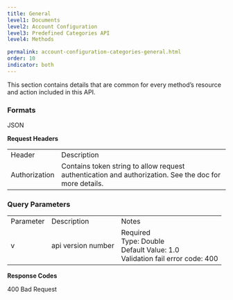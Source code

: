 ```yaml
---
title: General
level1: Documents
level2: Account Configuration
level3: Predefined Categories API
level4: Methods

permalink: account-configuration-categories-general.html
order: 10
indicator: both
---
```


This section contains details that are common for every method’s resource and action included in this API.

### Formats

JSON

**Request Headers**

<table>
  <tr>
    <td>Header</td>
    <td>Description</td>
  </tr>
  <tr>
    <td>Authorization</td>
    <td>Contains token string to allow request authentication and authorization. See the doc for more details.</td>
  </tr>
</table>


### Query Parameters

<table>
  <tr>
    <td>Parameter</td>
    <td>Description</td>
    <td>Notes</td>
  </tr>
  <tr>
    <td>v</td>
    <td>api version number</td>
    <td>Required<br>Type: Double<br>Default Value: 1.0<br>Validation fail error code: 400</td>
  </tr>
</table>


**Response Codes**

400 Bad Request
